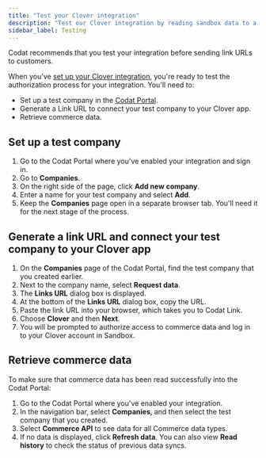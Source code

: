 ```yaml
---
title: "Test your Clover integration"
description: "Test our Clover integration by reading sandbox data to a test company"
sidebar_label: Testing
---
```


Codat recommends that you test your integration before sending link URLs to customers.

When you've [set up your Clover integration](/integrations/commerce/clover/set-up-your-clover-integration), you're ready to test the authorization process for your integration. You'll need to:

- Set up a test company in the [Codat Portal](https://app.codat.io).
- Generate a Link URL to connect your test company to your Clover app.
- Retrieve commerce data.

## Set up a test company

1. Go to the Codat Portal where you've enabled your integration and sign in.
2. Go to **Companies**.
3. On the right side of the page, click **Add new company**.
4. Enter a name for your test company and select **Add**.
5. Keep the **Companies** page open in a separate browser tab. You'll need it for the next stage of the process.

## Generate a link URL and connect your test company to your Clover app

1. On the **Companies** page of the Codat Portal, find the test company that you created earlier.
2. Next to the company name, select **Request data**.
3. The **Links URL** dialog box is displayed.
4. At the bottom of the **Links URL** dialog box, copy the URL.
5. Paste the link URL into your browser, which takes you to Codat Link.
6. Choose **Clover** and then **Next**.
7. You will be prompted to authorize access to commerce data and log in to your Clover account in Sandbox.

## Retrieve commerce data

To make sure that commerce data has been read successfully into the Codat Portal:

1. Go to the Codat Portal where you've enabled your integration.
2. In the navigation bar, select **Companies**, and then select the test company that you created.
3. Select **Commerce API** to see data for all Commerce data types.
4. If no data is displayed, click **Refresh data**. You can also view **Read history** to check the status of previous data syncs.
